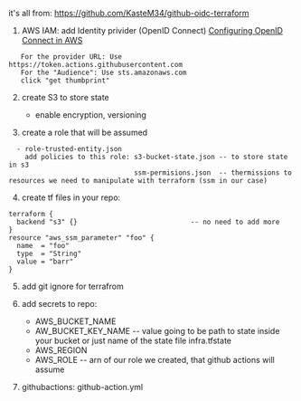 it's all from: https://github.com/KasteM34/github-oidc-terraform

1. AWS IAM: add Identity privider (OpenID Connect)
   <a href='https://docs.github.com/en/actions/deployment/security-hardening-your-deployments/configuring-openid-connect-in-amazon-web-services'>
   Configuring OpenID Connect in AWS</a>
```
   For the provider URL: Use https://token.actions.githubusercontent.com
   For the "Audience": Use sts.amazonaws.com
   click "get thumbprint"
```

2. create S3 to store state
   - enable encryption, versioning

3. create a role that will be assumed
```
  - role-trusted-entity.json
    add policies to this role: s3-bucket-state.json -- to store state in s3
                               ssm-permisions.json  -- thermissions to resources we need to manipulate with terraform (ssm in our case)
```
4. create tf files in your repo:
```
terraform {
  backend "s3" {}                            -- no need to add more
}
resource "aws_ssm_parameter" "foo" {
  name  = "foo"
  type  = "String"
  value = "barr"
}
```

5. add git ignore for terrafrom
6. add secrets to repo:
   - AWS_BUCKET_NAME
   - AW_BUCKET_KEY_NAME -- value going to be path to state inside your bucket or just name of the state file infra.tfstate
   - AWS_REGION
   - AWS_ROLE -- arn of our role we created, that github actions will assume

7. githubactions:
   github-action.yml


